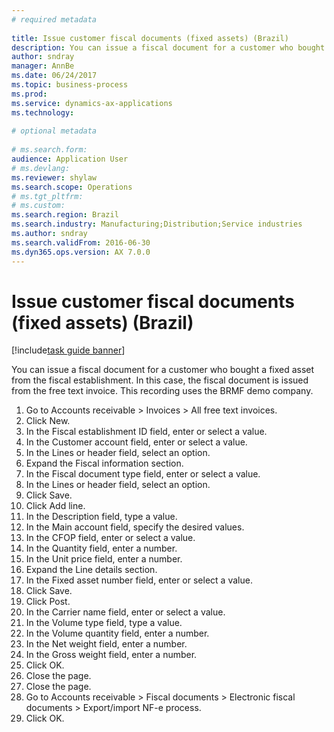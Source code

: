 ```yaml
--- 
# required metadata 
 
title: Issue customer fiscal documents (fixed assets) (Brazil)
description: You can issue a fiscal document for a customer who bought a fixed asset from the fiscal establishment. 
author: sndray
manager: AnnBe 
ms.date: 06/24/2017
ms.topic: business-process 
ms.prod:  
ms.service: dynamics-ax-applications 
ms.technology:  
 
# optional metadata 
 
# ms.search.form:   
audience: Application User 
# ms.devlang:  
ms.reviewer: shylaw
ms.search.scope: Operations 
# ms.tgt_pltfrm:  
# ms.custom:  
ms.search.region: Brazil
ms.search.industry: Manufacturing;Distribution;Service industries
ms.author: sndray
ms.search.validFrom: 2016-06-30 
ms.dyn365.ops.version: AX 7.0.0 
---
```

# Issue customer fiscal documents (fixed assets) (Brazil)

[!include[task guide banner](../../includes/task-guide-banner.md)]

You can issue a fiscal document for a customer who bought a fixed asset from the fiscal establishment. In this case, the fiscal document is issued from the free text invoice. This recording uses the BRMF demo company.

1. Go to Accounts receivable > Invoices > All free text invoices.
2. Click New.
3. In the Fiscal establishment ID field, enter or select a value.
4. In the Customer account field, enter or select a value.
5. In the Lines or header field, select an option.
6. Expand the Fiscal information section.
7. In the Fiscal document type field, enter or select a value.
8. In the Lines or header field, select an option.
9. Click Save.
10. Click Add line.
11. In the Description field, type a value.
12. In the Main account field, specify the desired values.
13. In the CFOP field, enter or select a value.
14. In the Quantity field, enter a number.
15. In the Unit price field, enter a number.
16. Expand the Line details section.
17. In the Fixed asset number field, enter or select a value.
18. Click Save.
19. Click Post.
20. In the Carrier name field, enter or select a value.
21. In the Volume type field, type a value.
22. In the Volume quantity field, enter a number.
23. In the Net weight field, enter a number.
24. In the Gross weight field, enter a number.
25. Click OK.
26. Close the page.
27. Close the page.
28. Go to Accounts receivable > Fiscal documents > Electronic fiscal documents > Export/import NF-e process.
29. Click OK.

